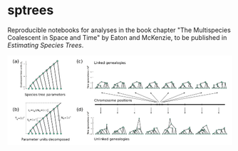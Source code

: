 # sptrees

Reproducible notebooks for analyses in the book chapter "The Multispecies Coalescent in Space and Time" by Eaton and McKenzie, to be published in *Estimating Species Trees*. 

![./manuscript/figures/Fig1-revision.png](./manuscript/figures/Fig1-revision.png)


